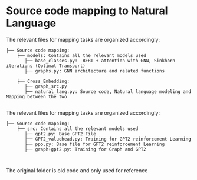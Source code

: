 # Source code mapping to Natural Language

The relevant files for mapping tasks are organized accordingly:

```
├── Source code mapping:
	├── models: Contains all the relevant models used
	   ├── base_classes.py:  BERT + attention with GNN, Sinkhorn iterations (Optimal Transport)
	   ├── graphs.py: GNN architecture and related functions
	   
	├── Cross_Embedding:
	   ├── graph_src.py
	   ├── natural_lang.py: Source code, Natural language modeling and Mapping between the two
 
```

The relevant files for mapping tasks are organized accordingly:

```
├── Source code mapping:
	├── src: Contains all the relevant models used
	   ├── gpt2.py: Base GPT2 File
	   ├── GPT2_valuehead.py: Training for GPT2 reinforcement Learning
	   ├── ppo.py: Base file for GPT2 reinforcement Learning
	   ├── graph+gpt2.py: Training for Graph and GPT2 
	
 
```

The original folder is old code and only used for reference
